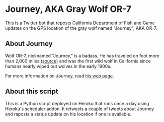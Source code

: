 # Journey, AKA Gray Wolf OR-7
This is a Twitter bot that reposts California Department of Fish and Game
updates on the GPS location of the gray wolf named "Journey", AKA OR-7.

## About Journey
Wolf OR-7, nicknamed "Journey," is a badass. He has traveled on foot more than
2,000 miles [(source)](http://www.latimes.com/news/local/la-me-wolf-california-20120303,0,6719205.story)
and was the first wild wolf in California since humans nearly wiped out wolves in
the early 1900s.

For more information on Journey, read [his web page](http://www.dfg.ca.gov/wildlife/nongame/wolf/OR7story.html).

## About this script
This is a Python script deployed on Heroku that runs once a day using Heroku's
scheduler addon. It retweets a couple of tweets about Journey and reposts a
status update on his location if one is available.